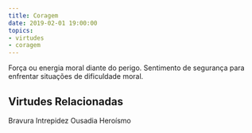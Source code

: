 ```yaml
---
title: Coragem
date: 2019-02-01 19:00:00
topics: 
- virtudes
- coragem
---
```


Força ou energia moral diante do perigo.
Sentimento de segurança para enfrentar situações de dificuldade moral.

## Virtudes Relacionadas
Bravura
Intrepidez
Ousadia
Heroísmo
